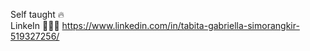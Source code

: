 Self taught 🔥
<br/>
LinkeIn 👨‍💼🤝 https://www.linkedin.com/in/tabita-gabriella-simorangkir-519327256/
